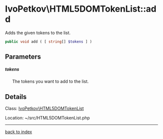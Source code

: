# IvoPetkov\HTML5DOMTokenList::add

Adds the given tokens to the list.

```php
public void add ( [ string[] $tokens ] )
```

## Parameters

##### tokens

&nbsp;&nbsp;&nbsp;&nbsp;&nbsp;&nbsp;The tokens you want to add to the list.

## Details

Class: [IvoPetkov\HTML5DOMTokenList](ivopetkov.html5domtokenlist.class.md)

Location: ~/src/HTML5DOMTokenList.php

---

[back to index](index.md)

